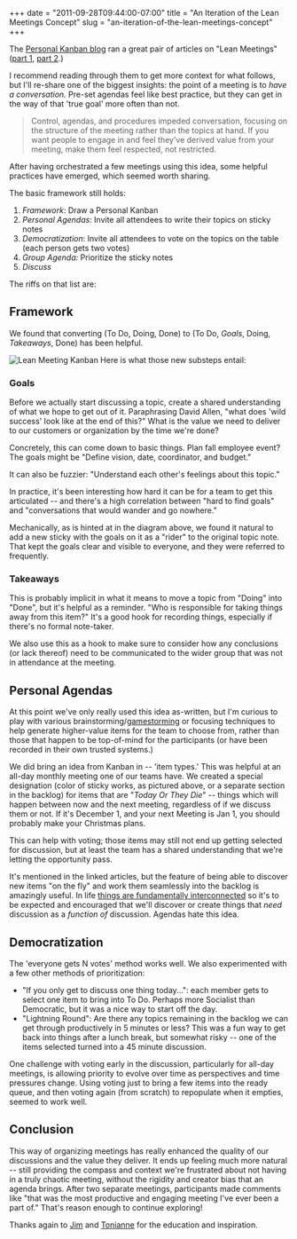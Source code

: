 +++
date = "2011-09-28T09:44:00-07:00"
title = "An Iteration of the Lean Meetings Concept"
slug = "an-iteration-of-the-lean-meetings-concept"
+++



The [Personal Kanban blog](http://personalkanban.com/pk/blog) ran a
great pair of articles on "Lean Meetings" ([part 1](http://www.personalkanban.com/pk/designpatterns/democratize-meetings-with-personal-kanban/),
[part 2](http://www.personalkanban.com/pk/expert/lean-meetings-2-semper-gumby/).)

I recommend reading through them to get more context for what follows,
but I'll re-share one of the biggest insights: the point of a meeting is
to _have a conversation._ Pre-set agendas feel like best practice, but
they can get in the way of that 'true goal' more often than not.

> Control, agendas, and procedures impeded conversation, focusing on the
> structure of the meeting rather than the topics at hand. If you want
> people to engage in and feel they’ve derived value from your meeting,
> make them feel respected, not restricted.

After having orchestrated a few meetings using this idea, some helpful
practices have emerged, which seemed worth sharing.

The basic framework still holds:

1. _Framework_: Draw a Personal Kanban
2. _Personal Agendas_: Invite all attendees to write their topics on sticky
notes
3. _Democratization_: Invite all attendees to vote on the topics on the table (each person gets two votes)
4. _Group Agenda:_ Prioritize the sticky notes
5. _Discuss_

The riffs on that list are:

## Framework

We found that converting (To Do, Doing, Done) to (To Do, _Goals_, Doing,
_Takeaways_, Done) has been helpful.

<img src='/images/LeanMeetingKanban.png' title='Lean Meeting Kanban' alt='Lean Meeting Kanban'/>
Here is what those new substeps entail: 

### Goals

Before we actually start discussing a topic, create a shared
understanding of what we hope to get out of it.
Paraphrasing David Allen, "what does 'wild success' look like at the end of
this?" What is the value we need to deliver to our customers
or organization by the time we're done?

Concretely, this can come down to basic things. Plan fall employee
event? The goals might be "Define vision, date, coordinator, and
budget."

It can also be fuzzier: "Understand each other's feelings about this
topic."

In practice, it's been interesting how hard it can be for a team to get this
articulated -- and there's a high correlation between "hard to find
goals" and "conversations that would wander and go nowhere."

Mechanically, as is hinted at in the diagram above, we found it natural
to add a new sticky with the goals on it as a "rider" to the original
topic note. That kept the goals clear and visible to everyone, and they
were referred to frequently.

### Takeaways

This is probably implicit in what it means to move a topic from "Doing"
into "Done", but it's helpful as a reminder. "Who is responsible for
taking things away from this item?" It's a good hook for recording
things, especially if there's no formal note-taker.

We also use this as a hook to make sure to consider how any conclusions
(or lack thereof) need to be communicated to the wider group that was
not in attendance at the meeting.

## Personal Agendas

At this point we've only really used this idea as-written, but I'm
curious to play with various
brainstorming/[gamestorming](http://en.wikipedia.org/wiki/Gamestorming) or focusing techniques to
help generate higher-value items for the team to choose from, rather
than those that happen to be top-of-mind for the participants (or have
been recorded in their own trusted systems.)

We did bring an idea from Kanban in -- 'item types.' This was helpful at
an all-day monthly meeting one of our teams have. We created a special
designation (color of sticky works, as pictured above, or a separate section in the backlog)
for items that are "_Today Or They Die_" -- things which will happen
between now and the next meeting, regardless of if we discuss them or
not. If it's December 1, and your next Meeting is Jan 1, you should
probably make your Christmas plans.

This can help with voting; those items may still not end up getting
selected for discussion, but at least the team has a shared
understanding that we're letting the opportunity pass.

It's mentioned in the linked articles, but the feature of being able to
discover new items "on the fly" and work them seamlessly into the
backlog is amazingly useful. In life [things are fundamentally interconnected](http://en.wikipedia.org/wiki/Dirk_Gently#Holistic_detective)
so it's to be expected and encouraged that we'll discover or create things that
_need_ discussion as a _function of_ discussion. Agendas hate this idea.

## Democratization

The 'everyone gets N votes' method works well. We also experimented with a few other methods of prioritization:

* "If you only get to discuss one thing today...": each member gets to select one item to bring into To Do. Perhaps more Socialist than Democratic, but it was a nice way to start off the day.  
* "Lightning Round": Are there any topics remaining in the backlog we can get through productively in 5 minutes or less? This was a fun way to get back into things after a lunch break, but somewhat risky -- one of the items selected turned into a 45 minute discussion.

One challenge with voting early in the discussion, particularly for
all-day meetings, is allowing priority to evolve over time as perspectives and
time pressures change. Using voting just to bring a few items into the ready queue, and
then voting again (from scratch) to repopulate when it empties, seemed to work well.

## Conclusion

This way of organizing meetings has really enhanced the quality of our
discussions and the value they deliver. It ends up feeling much more
natural -- still providing the compass and context we're frustrated
about not having in a truly chaotic meeting, without the rigidity and
creator bias that an agenda brings. After two separate meetings,
participants made comments like "that was the most productive and
engaging meeting I've ever been a part of." That's reason enough to
continue exploring!

Thanks again to [Jim](https://twitter.com/ourfounder) and [Tonianne](https://twitter.com/sprezzatura)
for the education and inspiration.
